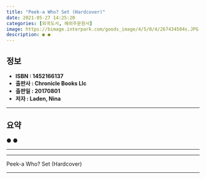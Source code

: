 ```yaml
---
title: "Peek-a Who? Set (Hardcover)"
date: 2021-05-27 14:25:20
categories: [외국도서, 해외주문원서]
image: https://bimage.interpark.com/goods_image/4/5/0/4/267434504s.JPG
description: ● ●
---
```


## **정보**

- **ISBN : 1452166137**
- **출판사 : Chronicle Books Llc**
- **출판일 : 20170801**
- **저자 : Laden, Nina**

------



## **요약**

●  ●  

------



------


Peek-a Who? Set (Hardcover) 

------


